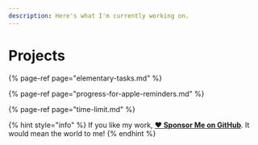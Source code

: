 ```yaml
---
description: Here's what I'm currently working on.
---
```


# Projects

{% page-ref page="elementary-tasks.md" %}

{% page-ref page="progress-for-apple-reminders.md" %}

{% page-ref page="time-limit.md" %}

{% hint style="info" %}
If you like my work, [**❤️ Sponsor Me on GitHub**](https://github.com/sponsors/marbetschar). It would mean the world to me!
{% endhint %}

